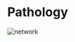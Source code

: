 # Pathology
![network](https://user-images.githubusercontent.com/52402303/72862887-12108680-3d12-11ea-8860-83417bcc4577.jpg)
